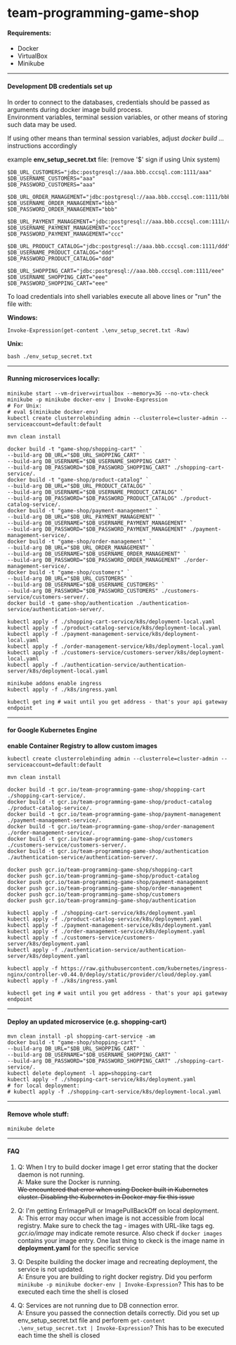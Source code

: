 # team-programming-game-shop
#### Requirements:
 - Docker
 - VirtualBox
 - Minikube
---
#### Development DB credentials set up
In order to connect to the databases, credentials should be passed as arguments during docker image build process.  
Environment variables, terminal session variables, or other means of storing such data may be used.

If using other means than terminal session variables, adjust *docker build ...* instructions accordingly

example **env_setup_secret.txt** file: (remove '$' sign if using Unix system)
```
$DB_URL_CUSTOMERS="jdbc:postgresql://aaa.bbb.cccsql.com:1111/aaa"
$DB_USERNAME_CUSTOMERS="aaa"
$DB_PASSWORD_CUSTOMERS="aaa"

$DB_URL_ORDER_MANAGEMENT="jdbc:postgresql://aaa.bbb.cccsql.com:1111/bbb"
$DB_USERNAME_ORDER_MANAGEMENT="bbb"
$DB_PASSWORD_ORDER_MANAGEMENT="bbb"

$DB_URL_PAYMENT_MANAGEMENT="jdbc:postgresql://aaa.bbb.cccsql.com:1111/ccc"
$DB_USERNAME_PAYMENT_MANAGEMENT="ccc"
$DB_PASSWORD_PAYMENT_MANAGEMENT="ccc"

$DB_URL_PRODUCT_CATALOG="jdbc:postgresql://aaa.bbb.cccsql.com:1111/ddd"
$DB_USERNAME_PRODUCT_CATALOG="ddd"
$DB_PASSWORD_PRODUCT_CATALOG="ddd"

$DB_URL_SHOPPING_CART="jdbc:postgresql://aaa.bbb.cccsql.com:1111/eee"
$DB_USERNAME_SHOPPING_CART="eee"
$DB_PASSWORD_SHOPPING_CART="eee"
```
To load credentials into shell variables execute all above lines or "run" the file with:

**Windows:**
```
Invoke-Expression(get-content .\env_setup_secret.txt -Raw)
```
**Unix:**
```
bash ./env_setup_secret.txt
```
---
#### Running microservices locally:
```
minikube start --vm-driver=virtualbox --memory=3G --no-vtx-check
minikube -p minikube docker-env | Invoke-Expression
# For Unix:
# eval $(minikube docker-env)
kubectl create clusterrolebinding admin --clusterrole=cluster-admin --serviceaccount=default:default

mvn clean install

docker build -t "game-shop/shopping-cart" `
--build-arg DB_URL="$DB_URL_SHOPPING_CART" `
--build-arg DB_USERNAME="$DB_USERNAME_SHOPPING_CART" `
--build-arg DB_PASSWORD="$DB_PASSWORD_SHOPPING_CART" ./shopping-cart-service/.
docker build -t "game-shop/product-catalog" `
--build-arg DB_URL="$DB_URL_PRODUCT_CATALOG" `
--build-arg DB_USERNAME="$DB_USERNAME_PRODUCT_CATALOG" `
--build-arg DB_PASSWORD="$DB_PASSWORD_PRODUCT_CATALOG" ./product-catalog-service/.
docker build -t "game-shop/payment-management" `
--build-arg DB_URL="$DB_URL_PAYMENT_MANAGEMENT" `
--build-arg DB_USERNAME="$DB_USERNAME_PAYMENT_MANAGEMENT" `
--build-arg DB_PASSWORD="$DB_PASSWORD_PAYMENT_MANAGEMENT" ./payment-management-service/.
docker build -t "game-shop/order-management" `
--build-arg DB_URL="$DB_URL_ORDER_MANAGEMENT" `
--build-arg DB_USERNAME="$DB_USERNAME_ORDER_MANAGEMENT" `
--build-arg DB_PASSWORD="$DB_PASSWORD_ORDER_MANAGEMENT" ./order-management-service/.
docker build -t "game-shop/customers" `
--build-arg DB_URL="$DB_URL_CUSTOMERS" `
--build-arg DB_USERNAME="$DB_USERNAME_CUSTOMERS" `
--build-arg DB_PASSWORD="$DB_PASSWORD_CUSTOMERS" ./customers-service/customers-server/.
docker build -t game-shop/authentication ./authentication-service/authentication-server/.

kubectl apply -f ./shopping-cart-service/k8s/deployment-local.yaml
kubectl apply -f ./product-catalog-service/k8s/deployment-local.yaml
kubectl apply -f ./payment-management-service/k8s/deployment-local.yaml
kubectl apply -f ./order-management-service/k8s/deployment-local.yaml
kubectl apply -f ./customers-service/customers-server/k8s/deployment-local.yaml
kubectl apply -f ./authentication-service/authentication-server/k8s/deployment-local.yaml

minikube addons enable ingress
kubectl apply -f ./k8s/ingress.yaml

kubectl get ing # wait until you get address - that's your api gateway endpoint 
```
---
#### for Google Kubernetes Engine
**enable Container Registry to allow custom images**
```
kubectl create clusterrolebinding admin --clusterrole=cluster-admin --serviceaccount=default:default

mvn clean install

docker build -t gcr.io/team-programming-game-shop/shopping-cart ./shopping-cart-service/.
docker build -t gcr.io/team-programming-game-shop/product-catalog ./product-catalog-service/.
docker build -t gcr.io/team-programming-game-shop/payment-management ./payment-management-service/.
docker build -t gcr.io/team-programming-game-shop/order-management ./order-management-service/.
docker build -t gcr.io/team-programming-game-shop/customers ./customers-service/customers-server/.
docker build -t gcr.io/team-programming-game-shop/authentication ./authentication-service/authentication-server/.

docker push gcr.io/team-programming-game-shop/shopping-cart
docker push gcr.io/team-programming-game-shop/product-catalog
docker push gcr.io/team-programming-game-shop/payment-management
docker push gcr.io/team-programming-game-shop/order-management
docker push gcr.io/team-programming-game-shop/customers
docker push gcr.io/team-programming-game-shop/authentication

kubectl apply -f ./shopping-cart-service/k8s/deployment.yaml
kubectl apply -f ./product-catalog-service/k8s/deployment.yaml
kubectl apply -f ./payment-management-service/k8s/deployment.yaml
kubectl apply -f ./order-management-service/k8s/deployment.yaml
kubectl apply -f ./customers-service/customers-server/k8s/deployment.yaml
kubectl apply -f ./authentication-service/authentication-server/k8s/deployment.yaml

kubectl apply -f https://raw.githubusercontent.com/kubernetes/ingress-nginx/controller-v0.44.0/deploy/static/provider/cloud/deploy.yaml
kubectl apply -f ./k8s/ingress.yaml

kubectl get ing # wait until you get address - that's your api gateway endpoint 
```
---
#### Deploy an updated microservice (e.g. shopping-cart)
```
mvn clean install -pl shopping-cart-service -am
docker build -t "game-shop/shopping-cart" `
--build-arg DB_URL="$DB_URL_SHOPPING_CART" `
--build-arg DB_USERNAME="$DB_USERNAME_SHOPPING_CART" `
--build-arg DB_PASSWORD="$DB_PASSWORD_SHOPPING_CART" ./shopping-cart-service/.
kubectl delete deployment -l app=shopping-cart
kubectl apply -f ./shopping-cart-service/k8s/deployment.yaml
# for local deployment:
# kubectl apply -f ./shopping-cart-service/k8s/deployment-local.yaml
```
---
#### Remove whole stuff:
```
minikube delete
```
---
#### FAQ
1. Q: When I try to build docker image I get error stating that the docker daemon is not running.  
   A: Make sure the Docker is running.  
      ~~We encountered that error when using Docker built in Kubernetes cluster. Disabling the Kubernetes in Docker may fix this issue~~

2. Q: I'm getting ErrImagePull or ImagePullBackOff on local deployment.  
   A: This error may occur when image is not accessible from local registry. Make sure to check the tag - images with URL-like tags eg. *gcr.io/image* may indicate remote resurce. Also check if ```docker images``` contains your image entry. One last thing to ckeck is the image name in **deployment.yaml** for the specific service

3. Q: Despite building the docker image and recreating deployment, the service is not updated.  
   A: Ensure you are building to right docker registry. Did you perform ```minikube -p minikube docker-env | Invoke-Expression```? This has to be executed each time the shell is closed

4. Q: Services are not running due to DB connection error.  
   A: Ensure you passed the connection details correctly. Did you set up env_setup_secret.txt file and perforem ```get-content .\env_setup_secret.txt | Invoke-Expression```? This has to be executed each time the shell is closed
